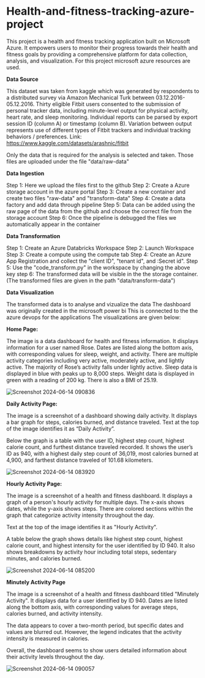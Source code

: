 # Health-and-fitness-tracking-azure-project
This project is a health and fitness tracking application built on Microsoft Azure. It empowers users to monitor their progress towards their health and fitness goals by providing a comprehensive platform for data collection, analysis, and visualization. For this project microsoft azure resources are used.



**Data Source**

This dataset was taken from kaggle which was generated by respondents to a distributed survey via Amazon Mechanical Turk between 03.12.2016-05.12.2016. Thirty eligible Fitbit users consented to the submission of personal tracker data, including minute-level output for physical activity, heart rate, and sleep monitoring. Individual reports can be parsed by export session ID (column A) or timestamp (column B). Variation between output represents use of different types of Fitbit trackers and individual tracking behaviors / preferences.
Link: https://www.kaggle.com/datasets/arashnic/fitbit

Only the data that is required for the analysis is selected and taken. Those files are uploaded under the file "data/raw-data" 



**Data Ingestion**


Step 1: Here we upload the files first to the github
Step 2: Create a Azure storage account in the azure portal
Step 3: Create a new container and create two files "raw-data" and "transform-data"
Step 4: Create a data factory and add data through pipeline
Step 5: Data can be added using the raw page of the data from the github and choose the correct file from the storage account
Step 6: Once the pipeline is debugged the files we automatically appear in the container



**Data Transformation**


Step 1: Create an Azure Databricks Workspace
Step 2: Launch Workspace
Step 3: Create a compute using the compute tab
Step 4: Create an Azure App Registration and collect the "client ID", "tenant id", and :Secret id".
Step 5: Use the "code_transform.py" in the workspace by changing the above key
step 6: The transformed data will be visible in the the storage container.(The transformed files are given in the path "data/transform-data")



**Data Visualization**


The transformed data is to analyse and vizualize the data
The dashboard was originally created in the microsoft power bi
This is connected to the the azure devops for the applications
The visualizations are given below:



**Home Page:**

The image is a data dashboard for health and fitness information. It displays information for a user named Rose. Dates are listed along the bottom axis, with corresponding values for sleep, weight, and activity. There are multiple activity categories including very active, moderately active, and lightly active. The majority of Rose’s activity falls under lightly active. Sleep data is displayed in blue with peaks up to 8,000 steps. Weight data is displayed in green with a reading of 200 kg. There is also a BMI of 25.19.


![Screenshot 2024-06-14 090836](https://github.com/Ramya-Katukojwala/health-and-fitness-tracking-azure-project/assets/103170953/c03f4525-59e4-4f33-a54d-150e19f682c3)



**Daily Activity Page:**

The image is a screenshot of a dashboard showing daily activity. It displays a bar graph for steps, calories burned, and distance traveled. Text at the top of the image identifies it as “Daily Activity”.

Below the graph is a table with the user ID, highest step count, highest calorie count, and furthest distance traveled recorded. It shows the user’s ID as 940, with a highest daily step count of 36,019, most calories burned at 4,900, and farthest distance traveled of 101.68 kilometers.


![Screenshot 2024-06-14 083920](https://github.com/Ramya-Katukojwala/health-and-fitness-tracking-azure-project/assets/103170953/68958fd5-0c1e-4954-9b5e-c57659619675)


**Hourly Activity Page:**


The image is a screenshot of a health and fitness dashboard. It displays a graph of a person's hourly activity for multiple days. The x-axis shows dates, while the y-axis shows steps. There are colored sections within the graph that categorize activity intensity throughout the day.

Text at the top of the image identifies it as "Hourly Activity".

A table below the graph shows details like highest step count, highest calorie count, and highest intensity for the user identified by ID 940. It also shows breakdowns by activity hour including total steps, sedentary minutes, and calories burned. 

![Screenshot 2024-06-14 085200](https://github.com/Ramya-Katukojwala/health-and-fitness-tracking-azure-project/assets/103170953/384bcd81-2dbb-43a8-9941-34b39f7c0774)



**Minutely Activity Page**

The image is a screenshot of a health and fitness dashboard titled "Minutely Activity". It displays data for a user identified by ID 940. Dates are listed along the bottom axis, with corresponding values for average steps, calories burned, and activity intensity.

The data appears to cover a two-month period, but specific dates and values are blurred out. However, the legend indicates that the activity intensity is measured in calories.

Overall, the dashboard seems to show users detailed information about their activity levels throughout the day.


![Screenshot 2024-06-14 090057](https://github.com/Ramya-Katukojwala/health-and-fitness-tracking-azure-project/assets/103170953/c4cdbb29-fb9f-4579-9d89-50767716edec)
